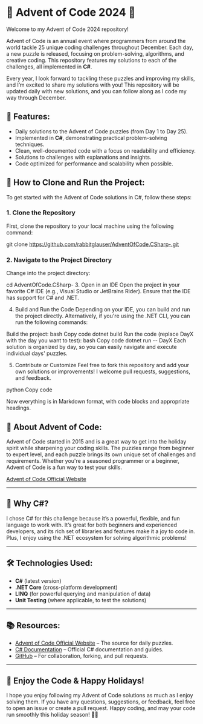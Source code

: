 ﻿# 🎄 Advent of Code 2024 🎄

Welcome to my Advent of Code 2024 repository!

Advent of Code is an annual event where programmers from around the world tackle 25 unique coding challenges throughout December. Each day, a new puzzle is released, focusing on problem-solving, algorithms, and creative coding. This repository features my solutions to each of the challenges, all implemented in **C#**.

Every year, I look forward to tackling these puzzles and improving my skills, and I’m excited to share my solutions with you! This repository will be updated daily with new solutions, and you can follow along as I code my way through December.

## 🔧 Features:
- Daily solutions to the Advent of Code puzzles (from Day 1 to Day 25).
- Implemented in **C#**, demonstrating practical problem-solving techniques.
- Clean, well-documented code with a focus on readability and efficiency.
- Solutions to challenges with explanations and insights.
- Code optimized for performance and scalability when possible.

## 🌟 How to Clone and Run the Project:
To get started with the Advent of Code solutions in C#, follow these steps:

### 1. Clone the Repository
First, clone the repository to your local machine using the following command:


git clone https://github.com/rabbitglauser/AdventOfCode.CSharp-.git

### 2. Navigate to the Project Directory
Change into the project directory:


cd AdventOfCode.CSharp-
3. Open in an IDE
Open the project in your favorite C# IDE (e.g., Visual Studio or JetBrains Rider). Ensure that the IDE has support for C# and .NET.

4. Build and Run the Code
Depending on your IDE, you can build and run the project directly. Alternatively, if you're using the .NET CLI, you can run the following commands:

Build the project:
bash
Copy code
dotnet build
Run the code (replace DayX with the day you want to test):
bash
Copy code
dotnet run -- DayX
Each solution is organized by day, so you can easily navigate and execute individual days' puzzles.

5. Contribute or Customize
Feel free to fork this repository and add your own solutions or improvements! I welcome pull requests, suggestions, and feedback.

python
Copy code

Now everything is in Markdown format, with code blocks and appropriate headings.

## 📖 About Advent of Code:
Advent of Code started in 2015 and is a great way to get into the holiday spirit while sharpening your coding skills. The puzzles range from beginner to expert level, and each puzzle brings its own unique set of challenges and requirements. Whether you're a seasoned programmer or a beginner, Advent of Code is a fun way to test your skills.

[Advent of Code Official Website](https://adventofcode.com)

---

## 🚀 Why C#?
I chose C# for this challenge because it’s a powerful, flexible, and fun language to work with. It’s great for both beginners and experienced developers, and its rich set of libraries and features make it a joy to code in. Plus, I enjoy using the .NET ecosystem for solving algorithmic problems!

---

## 🛠 Technologies Used:
- **C#** (latest version)
- **.NET Core** (cross-platform development)
- **LINQ** (for powerful querying and manipulation of data)
- **Unit Testing** (where applicable, to test the solutions)

---

## 📚 Resources:
- [Advent of Code Official Website](https://adventofcode.com) – The source for daily puzzles.
- [C# Documentation](https://learn.microsoft.com/en-us/dotnet/csharp/) – Official C# documentation and guides.
- [GitHub](https://github.com) – For collaboration, forking, and pull requests.

---

## 🎁 Enjoy the Code & Happy Holidays!
I hope you enjoy following my Advent of Code solutions as much as I enjoy solving them. If you have any questions, suggestions, or feedback, feel free to open an issue or create a pull request. Happy coding, and may your code run smoothly this holiday season! 🎄✨
